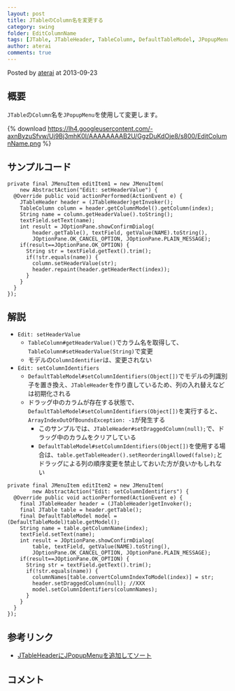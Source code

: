 ```yaml
---
layout: post
title: JTableのColumn名を変更する
category: swing
folder: EditColumnName
tags: [JTable, JTableHeader, TableColumn, DefaultTableModel, JPopupMenu]
author: aterai
comments: true
---
```


Posted by [aterai](http://terai.xrea.jp/aterai.html) at 2013-09-23

## 概要
`JTable`の`Column`名を`JPopupMenu`を使用して変更します。

{% download https://lh4.googleusercontent.com/-axnByzuSfvw/Uj9Bj3mhK0I/AAAAAAAAB2U/GgzDuKdOje8/s800/EditColumnName.png %}

## サンプルコード
<pre class="prettyprint"><code>private final JMenuItem editItem1 = new JMenuItem(
    new AbstractAction("Edit: setHeaderValue") {
  @Override public void actionPerformed(ActionEvent e) {
    JTableHeader header = (JTableHeader)getInvoker();
    TableColumn column = header.getColumnModel().getColumn(index);
    String name = column.getHeaderValue().toString();
    textField.setText(name);
    int result = JOptionPane.showConfirmDialog(
        header.getTable(), textField, getValue(NAME).toString(),
        JOptionPane.OK_CANCEL_OPTION, JOptionPane.PLAIN_MESSAGE);
    if(result==JOptionPane.OK_OPTION) {
      String str = textField.getText().trim();
      if(!str.equals(name)) {
        column.setHeaderValue(str);
        header.repaint(header.getHeaderRect(index));
      }
    }
  }
});
</code></pre>

## 解説
- `Edit: setHeaderValue`
    - `TableColumn#getHeaderValue()`でカラム名を取得して、`TableColumn#setHeaderValue(String)`で変更
    - モデルの`ColumnIdentifier`は、変更されない
- `Edit: setColumnIdentifiers`
    - `DefaultTableModel#setColumnIdentifiers(Object[])`でモデルの列識別子を置き換え、`JTableHeader`を作り直しているため、列の入れ替えなどは初期化される
    - ドラッグ中のカラムが存在する状態で、`DefaultTableModel#setColumnIdentifiers(Object[])`を実行すると、`ArrayIndexOutOfBoundsException: -1`が発生する
        - このサンプルでは、`JTableHeader#setDraggedColumn(null);`で、ドラッグ中のカラムをクリアしている
        - `DefaultTableModel#setColumnIdentifiers(Object[])`を使用する場合は、`table.getTableHeader().setReorderingAllowed(false);`とドラッグによる列の順序変更を禁止しておいた方が良いかもしれない

<!-- dummy comment line for breaking list -->

<pre class="prettyprint"><code>private final JMenuItem editItem2 = new JMenuItem(
        new AbstractAction("Edit: setColumnIdentifiers") {
  @Override public void actionPerformed(ActionEvent e) {
    final JTableHeader header = (JTableHeader)getInvoker();
    final JTable table = header.getTable();
    final DefaultTableModel model = (DefaultTableModel)table.getModel();
    String name = table.getColumnName(index);
    textField.setText(name);
    int result = JOptionPane.showConfirmDialog(
        table, textField, getValue(NAME).toString(),
        JOptionPane.OK_CANCEL_OPTION, JOptionPane.PLAIN_MESSAGE);
    if(result==JOptionPane.OK_OPTION) {
      String str = textField.getText().trim();
      if(!str.equals(name)) {
        columnNames[table.convertColumnIndexToModel(index)] = str;
        header.setDraggedColumn(null); //XXX
        model.setColumnIdentifiers(columnNames);
      }
    }
  }
});
</code></pre>

## 参考リンク
- [JTableHeaderにJPopupMenuを追加してソート](http://terai.xrea.jp/Swing/RowSorterPopupMenu.html)

<!-- dummy comment line for breaking list -->

## コメント
